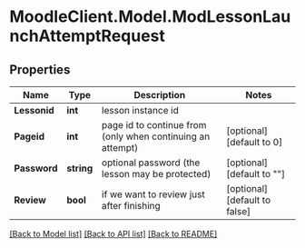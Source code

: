 # MoodleClient.Model.ModLessonLaunchAttemptRequest

## Properties

Name | Type | Description | Notes
------------ | ------------- | ------------- | -------------
**Lessonid** | **int** | lesson instance id | 
**Pageid** | **int** | page id to continue from (only when continuing an attempt) | [optional] [default to 0]
**Password** | **string** | optional password (the lesson may be protected) | [optional] [default to ""]
**Review** | **bool** | if we want to review just after finishing | [optional] [default to false]

[[Back to Model list]](../README.md#documentation-for-models) [[Back to API list]](../README.md#documentation-for-api-endpoints) [[Back to README]](../README.md)


